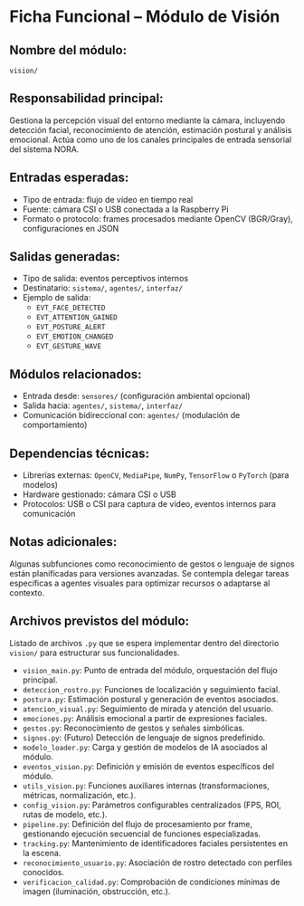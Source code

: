 # Ficha Funcional – Módulo de Visión

## Nombre del módulo:
`vision/`

## Responsabilidad principal:
Gestiona la percepción visual del entorno mediante la cámara, incluyendo detección facial, reconocimiento de atención, estimación postural y análisis emocional. Actúa como uno de los canales principales de entrada sensorial del sistema NORA.

## Entradas esperadas:
- Tipo de entrada: flujo de vídeo en tiempo real
- Fuente: cámara CSI o USB conectada a la Raspberry Pi
- Formato o protocolo: frames procesados mediante OpenCV (BGR/Gray), configuraciones en JSON

## Salidas generadas:
- Tipo de salida: eventos perceptivos internos
- Destinatario: `sistema/`, `agentes/`, `interfaz/`
- Ejemplo de salida:
  - `EVT_FACE_DETECTED`
  - `EVT_ATTENTION_GAINED`
  - `EVT_POSTURE_ALERT`
  - `EVT_EMOTION_CHANGED`
  - `EVT_GESTURE_WAVE`

## Módulos relacionados:
- Entrada desde: `sensores/` (configuración ambiental opcional)
- Salida hacia: `agentes/`, `sistema/`, `interfaz/`
- Comunicación bidireccional con: `agentes/` (modulación de comportamiento)

## Dependencias técnicas:
- Librerías externas: `OpenCV`, `MediaPipe`, `NumPy`, `TensorFlow` o `PyTorch` (para modelos)
- Hardware gestionado: cámara CSI o USB
- Protocolos: USB o CSI para captura de vídeo, eventos internos para comunicación

## Notas adicionales:
Algunas subfunciones como reconocimiento de gestos o lenguaje de signos están planificadas para versiones avanzadas. Se contempla delegar tareas específicas a agentes visuales para optimizar recursos o adaptarse al contexto.

## Archivos previstos del módulo:
Listado de archivos `.py` que se espera implementar dentro del directorio `vision/` para estructurar sus funcionalidades.

- `vision_main.py`: Punto de entrada del módulo, orquestación del flujo principal.
- `deteccion_rostro.py`: Funciones de localización y seguimiento facial.
- `postura.py`: Estimación postural y generación de eventos asociados.
- `atencion_visual.py`: Seguimiento de mirada y atención del usuario.
- `emociones.py`: Análisis emocional a partir de expresiones faciales.
- `gestos.py`: Reconocimiento de gestos y señales simbólicas.
- `signos.py`: (Futuro) Detección de lenguaje de signos predefinido.
- `modelo_loader.py`: Carga y gestión de modelos de IA asociados al módulo.
- `eventos_vision.py`: Definición y emisión de eventos específicos del módulo.
- `utils_vision.py`: Funciones auxiliares internas (transformaciones, métricas, normalización, etc.).
- `config_vision.py`: Parámetros configurables centralizados (FPS, ROI, rutas de modelo, etc.).
- `pipeline.py`: Definición del flujo de procesamiento por frame, gestionando ejecución secuencial de funciones especializadas.
- `tracking.py`: Mantenimiento de identificadores faciales persistentes en la escena.
- `reconocimiento_usuario.py`: Asociación de rostro detectado con perfiles conocidos.
- `verificacion_calidad.py`: Comprobación de condiciones mínimas de imagen (iluminación, obstrucción, etc.).

